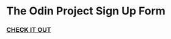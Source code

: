 # The Odin Project Sign Up Form

### [CHECK IT OUT](https:/www.github.io/daniele-defoe/the-odin-form)
